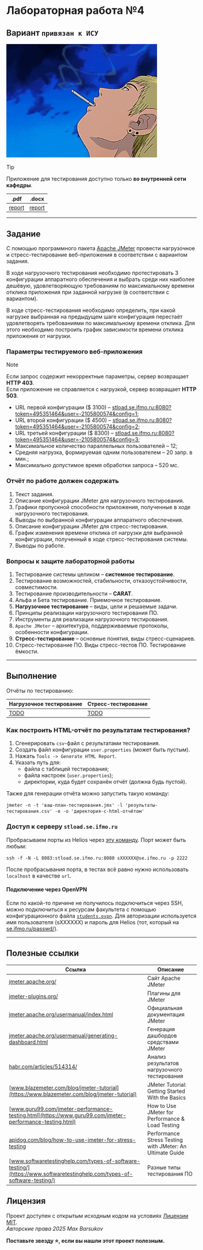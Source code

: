 # Лабораторная работа №4

## Вариант `привязан к ИСУ`

<img alt="GTO" src="https://github.com/maxbarsukov/itmo/blob/master/.docs/gto.gif" height="300">

> [!TIP]
> Приложение для тестирования доступно только **во внутренней сети кафедры**.

|.pdf|.docx|
|-|-|
| [report](./docs/report.pdf) | [report](./docs/report.docx) |

---

## Задание

С помощью программного пакета [Apache JMeter](http://jmeter.apache.org/) провести нагрузочное и стресс-тестирование веб-приложения в соответствии с вариантом задания.

В ходе нагрузочного тестирования необходимо протестировать 3 конфигурации аппаратного обеспечения и выбрать среди них наиболее дешёвую, удовлетворяющую требованиям по максимальному времени отклика приложения при заданной нагрузке (в соответствии с вариантом).

В ходе стресс-тестирования необходимо определить, при какой нагрузке выбранная на предыдущем шаге конфигурация перестаёт удовлетворять требованиями по максимальному времени отклика. Для этого необходимо построить график зависимости времени отклика приложения от нагрузки.

### Параметры тестируемого веб-приложения

> [!NOTE]
> Если запрос содержит некорректные параметры, сервер возвращает **HTTP 403**. \
> Если приложение не справляется с нагрузкой, сервер возвращает **HTTP 503**.

- URL первой конфигурации ($ 3100) – [stload.se.ifmo.ru:8080?token=495351464&user=-2105800574&config=1](http://stload.se.ifmo.ru:8080?token=495351464&user=-2105800574&config=1);
- URL второй конфигурации ($ 4500) – [stload.se.ifmo.ru:8080?token=495351464&user=-2105800574&config=2](http://stload.se.ifmo.ru:8080?token=495351464&user=-2105800574&config=2);
- URL третьей конфигурации ($ 8300) – [stload.se.ifmo.ru:8080?token=495351464&user=-2105800574&config=3](http://stload.se.ifmo.ru:8080?token=495351464&user=-2105800574&config=3);
- Максимальное количество параллельных пользователей – 12;
- Средняя нагрузка, формируемая одним пользователем – 20 запр. в мин.;
- Максимально допустимое время обработки запроса – 520 мс.

### Отчёт по работе должен содержать

1. Текст задания.
2. Описание конфигурации JMeter для нагрузочного тестирования.
3. Графики пропускной способности приложения, полученные в ходе нагрузочного тестирования.
4. Выводы по выбранной конфигурации аппаратного обеспечения.
5. Описание конфигурации JMeter для стресс-тестирования.
6. График изменения времени отклика от нагрузки для выбранной конфигурации, полученный в ходе стресс-тестирования системы.
7. Выводы по работе.

### Вопросы к защите лабораторной работы

1. Тестирование системы целиком – **системное тестирование**.
2. Тестирование возможностей, стабильности, отказоустойчивости, совместимости.
3. Тестирование производительности – **CARAT**.
4. Альфа и Бета тестирование. Приемочное тестирование.
5. **Нагрузочное тестирование** – виды, цели и решаемые задачи.
6. Принципы реализации нагрузочного тестирования ПО.
7. Инструменты для реализации нагрузочного тестирования.
8. `Apache JMeter` – архитектура, поддерживаемые протоколы, особенности конфигурации.
9. **Стресс-тестирование** – основные понятия, виды стресс-сценариев.
10. Стресс-тестирование ПО. Виды стресс-тестов ПО. Тестирование ёмкости.

---

## Выполнение

Отчёты по тестированию:

| Нагрузочное тестирование | Стресс-тестирование |
|---|---|
| [TODO](TODO) | [TODO](TODO) |

### Как построить HTML-отчёт по результатам тестирования?

1. Сгенерировать `csv`-файл с результатами тестирования.
2. Создать файл конфигурации `user.properties` (может быть пустым).
3. Нажать `Tools -> Generate HTML Report`.
4. Указать путь для:
    - файла с таблицей тестирования;
    - файла настроек (`user.properties`);
    - директории, куда будет сохранён отчёт (должна будь пустой).

Также для генерации отчёта можно запустить такую команду:

    jmeter -n -t 'ваш-план-тестирования.jmx' -l 'результаты-тестирования.csv' -e -o 'директория-с-html-отчётом'

### Доступ к серверу `stload.se.ifmo.ru`

Пробрасываем порты из Helios через [эту команду](./bin/helios-port-forward). Порт может быть любым:

    ssh -f -N -L 8083:stload.se.ifmo.ru:8080 sXXXXXX@se.ifmo.ru -p 2222

После пробрасывания порта, в тестах всё равно нужно использовать `localhost` в качестве `url`.

#### Подключение через OpenVPN

Если по какой-то причине не получилось подключиться через SSH, можно подключиться к ресурсам факультета с помощью конфигурационного файла [`students.ovpn`](./other/students.ovpn). Для авторизации используется имя пользователя (sXXXXXX) и пароль для Helios (тот, который на [se.ifmo.ru/passwd/](https://se.ifmo.ru/passwd/)).

---

## Полезные ссылки

| Ссылка | Описание |
|---|---|
| [jmeter.apache.org/](https://jmeter.apache.org/) | Сайт Apache JMeter |
| [jmeter-plugins.org/](https://jmeter-plugins.org/) | Плагины для JMeter |
| [jmeter.apache.org/usermanual/index.html](https://jmeter.apache.org/usermanual/index.html) | Официальная документация JMeter |
| [jmeter.apache.org/usermanual/generating-dashboard.html](https://jmeter.apache.org/usermanual/generating-dashboard.html) | Генерация дашбордов средствами JMeter |
| [habr.com/articles/514314/](https://habr.com/ru/companies/tbank/articles/514314/) | Анализ результатов нагрузочного тестирования |
| [www.blazemeter.com/blog/jmeter-tutorial](https://www.blazemeter.com/blog/jmeter-tutorial) | JMeter Tutorial: Getting Started With the Basics |
| [www.guru99.com/jmeter-performance-testing.html](https://www.guru99.com/jmeter-performance-testing.html) | How to Use JMeter for Performance & Load Testing |
| [apidog.com/blog/how-to-use-jmeter-for-stress-testing](https://apidog.com/blog/how-to-use-jmeter-for-stress-testing/) | Performance Stress Testing with JMeter: An Ultimate Guide |
| [www.softwaretestinghelp.com/types-of-software-testing/](https://www.softwaretestinghelp.com/types-of-software-testing/) | Разные типы тестирования ПО |

## Лицензия <a name="license"></a>

Проект доступен с открытым исходным кодом на условиях [Лицензии MIT](https://opensource.org/licenses/MIT). \
*Авторские права 2025 Max Barsukov*

**Поставьте звезду :star:, если вы нашли этот проект полезным.**
